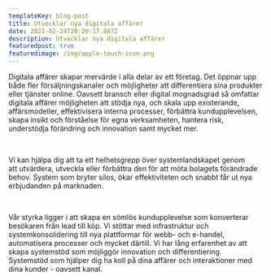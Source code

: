```yaml
---
templateKey: blog-post
title: Utvecklar nya digitala affärer
date: 2021-02-24T20:20:17.887Z
description: Utvecklar nya digitala affärer
featuredpost: true
featuredimage: /img/apple-touch-icon.png
---
```

Digitala affärer skapar mervärde i alla delar av ett företag. Det öppnar upp både fler försäljningskanaler och möjligheter att differentiera sina produkter eller tjänster online. Oavsett bransch eller digital mognadsgrad så omfattar digitala affärer möjligheten att stödja nya, och skala upp existerande, affärsmodeller, effektivisera interna processer, förbättra kundupplevelsen, skapa insikt och förståelse för egna verksamheten, hantera risk, understödja förändring och innovation samt mycket mer. 

 

Vi kan hjälpa dig att ta ett helhetsgrepp över systemlandskapet genom att utvärdera, utveckla eller förbättra den för att möta bolagets förändrade behov. System som bryter silos, ökar effektiviteten och snabbt får ut nya erbjudanden på marknaden. 

 

Vår styrka ligger i att skapa en sömlös kundupplevelse som konverterar besökaren från lead till köp. Vi stöttar med infrastruktur och systemkonsolidering till nya plattformar för webb- och e-handel, automatisera processer och mycket därtill. Vi har lång erfarenhet av att skapa systemstöd som möjliggör innovation och differentiering. Systemstöd som hjälper dig ha koll på dina affärer och interaktioner med dina kunder - oavsett kanal.